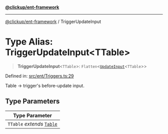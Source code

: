 [**@clickup/ent-framework**](../README.md)

***

[@clickup/ent-framework](../globals.md) / TriggerUpdateInput

# Type Alias: TriggerUpdateInput\<TTable\>

> **TriggerUpdateInput**\<`TTable`\>: `Flatten`\<[`UpdateInput`](UpdateInput.md)\<`TTable`\>\>

Defined in: [src/ent/Triggers.ts:29](https://github.com/clickup/ent-framework/blob/master/src/ent/Triggers.ts#L29)

Table -> trigger's before-update input.

## Type Parameters

| Type Parameter |
| ------ |
| `TTable` *extends* [`Table`](Table.md) |
